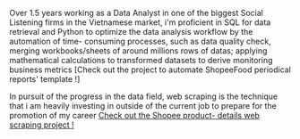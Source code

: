 Over 1.5 years working as a Data Analyst in one of the biggest Social Listening firms in the Vietnamese market, i'm proficient in SQL for data retrieval and Python to optimize the data analysis workflow by the automation of time- consuming processes, such as data quality check, merging workbooks/sheets of around millions rows of datas; applying mathematical calculations to transformed datasets to derive monitoring business metrics
[Check out the project to automate ShopeeFood periodical reports' template !]

In pursuit of the progress in the data field, web scraping is the technique that i am heavily investing in outside of the current job to prepare for the promotion of my career
[Check out the Shopee product- details web scraping project !](https://github.com/QuanNguyen712/Shopee-Data-Scraper-Python-Selenium.git)
